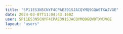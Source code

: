 ```yaml
---
title: "SP11ES3N5CNYF4CPAE391SJACQYMQ9GQW0TXWJVGE"
date: 2024-03-07T11:04:43.160Z
user: SP11ES3N5CNYF4CPAE391SJACQYMQ9GQW0TXWJVGE
layout: "users"
---
```

    